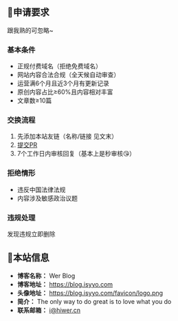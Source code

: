 ## 📌申请要求

跟我熟的可忽略~

### 基本条件

- 正规付费域名（拒绝免费域名）
- 网站内容合法合规（全天候自动审查）
- 运营满6个月且近3个月有更新记录
- 原创内容占比≥60%且内容相对丰富
- 文章数≥10篇

### 交换流程

1. 先添加本站友链（名称/链接 见文末）
2. [提交PR](https://github.com/yyhhkya/fuwari/blob/main/src/friends_data.ts)
3. 7个工作日内审核回复（基本上是秒审核😘）

### 拒绝情形

- 违反中国法律法规
- 内容涉及敏感政治议题

### 违规处理

发现违规立即删除

## 💌本站信息

- **博客名称：** Wer Blog
- **博客地址：** https://blog.isyyo.com
- **头像地址：** https://blog.isyyo.com/favicon/logo.png
- **简介：** The only way to do great is to love what you do
- **联系邮箱：** i@hiwer.cn
